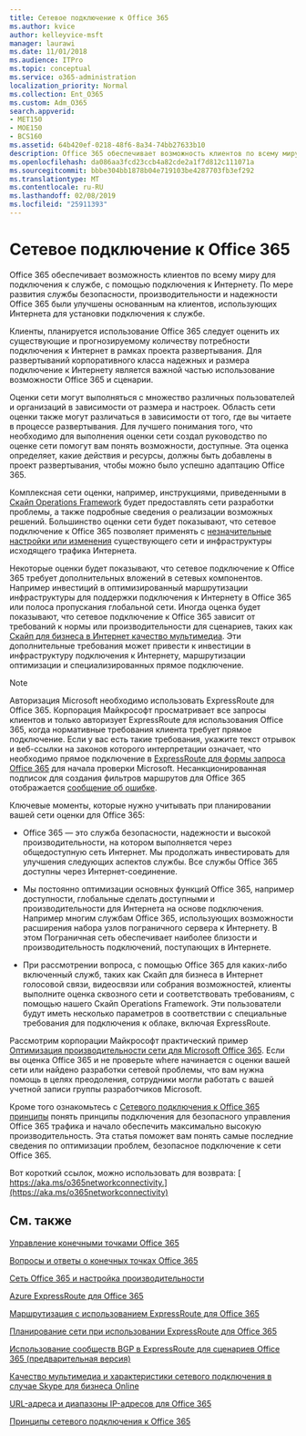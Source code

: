 ```yaml
---
title: Сетевое подключение к Office 365
ms.author: kvice
author: kelleyvice-msft
manager: laurawi
ms.date: 11/01/2018
ms.audience: ITPro
ms.topic: conceptual
ms.service: o365-administration
localization_priority: Normal
ms.collection: Ent_O365
ms.custom: Adm_O365
search.appverid:
- MET150
- MOE150
- BCS160
ms.assetid: 64b420ef-0218-48f6-8a34-74bb27633b10
description: Office 365 обеспечивает возможность клиентов по всему миру для подключения к службе, с помощью подключения к Интернету. По мере развития службы безопасности, производительности и надежности Office 365 были улучшены основанным на клиентов, использующих Интернета для установки подключения к службе.
ms.openlocfilehash: da086aa3fcd23ccb4a82cde2a1f7d812c111071a
ms.sourcegitcommit: bbbe304bb1878b04e719103be4287703fb3ef292
ms.translationtype: MT
ms.contentlocale: ru-RU
ms.lasthandoff: 02/08/2019
ms.locfileid: "25911393"
---
```

# <a name="network-connectivity-to-office-365"></a>Сетевое подключение к Office 365

Office 365 обеспечивает возможность клиентов по всему миру для подключения к службе, с помощью подключения к Интернету. По мере развития службы безопасности, производительности и надежности Office 365 были улучшены основанным на клиентов, использующих Интернета для установки подключения к службе.
  
Клиенты, планируется использование Office 365 следует оценить их существующие и прогнозируемому количеству потребности подключения к Интернет в рамках проекта развертывания. Для развертываний корпоративного класса надежных и размера подключение к Интернету является важной частью использование возможности Office 365 и сценарии.
  
Оценки сети могут выполняться с множество различных пользователей и организаций в зависимости от размера и настроек. Область сети оценки также могут различаться в зависимости от того, где вы читаете в процессе развертывания. Для лучшего понимания того, что необходимо для выполнения оценки сети создал руководство по оценке сети помогут вам понять возможности, доступные. Эта оценка определяет, какие действия и ресурсы, должны быть добавлены в проект развертывания, чтобы можно было успешно адаптацию Office 365.
  
Комплексная сети оценки, например, инструкциями, приведенными в [Скайп Operations Framework](https://www.skypeoperationsframework.com/) будет предоставлять сети разработки проблемы, а также подробные сведения о реализации возможных решений. Большинство оценки сети будет показывают, что сетевое подключение к Office 365 позволяет применять с [незначительные настройки или изменения](https://aka.ms/manageo365endpoints) существующего сети и инфраструктуры исходящего трафика Интернета.

Некоторые оценки будет показывают, что сетевое подключение к Office 365 требует дополнительных вложений в сетевых компонентов. Например инвестиций в оптимизированный маршрутизации инфраструктуры для поддержки подключения к Интернету в Office 365 или полоса пропускания глобальной сети. Иногда оценка будет показывают, что сетевое подключение к Office 365 зависит от требований к нормы или производительности для сценариев, таких как [Скайп для бизнеса в Интернет качество мультимедиа](https://support.office.com/article/Media-Quality-and-Network-Connectivity-Performance-in-Skype-for-Business-Online-5fe3e01b-34cf-44e0-b897-b0b2a83f0917). Эти дополнительные требования может привести к инвестиции в инфраструктуру подключения к Интернету, маршрутизации оптимизации и специализированных прямое подключение.
  
> [!NOTE]
> Авторизация Microsoft необходимо использовать ExpressRoute для Office 365. Корпорация Майкрософт просматривает все запросы клиентов и только авторизует ExpressRoute для использования Office 365, когда нормативные требования клиента требует прямое подключение. Если у вас есть такие требования, укажите текст отрывок и веб-ссылки на законов которого интерпретации означает, что необходимо прямое подключение в [ExpressRoute для формы запроса Office 365](https://aka.ms/O365ERReview) для начала проверки Microsoft. Несанкционированная подписок для создания фильтров маршрутов для Office 365 отображается [сообщение об ошибке](https://support.microsoft.com/kb/3181709).
  
Ключевые моменты, которые нужно учитывать при планировании вашей сети оценки для Office 365:
  
- Office 365 — это служба безопасности, надежности и высокой производительности, на котором выполняется через общедоступную сеть Интернет. Мы продолжать инвестировать для улучшения следующих аспектов службы. Все службы Office 365 доступны через Интернет-соединение.

- Мы постоянно оптимизации основных функций Office 365, например доступности, глобальные сделать доступными и производительности для Интернета на основе подключения. Например многим службам Office 365, использующих возможности расширения набора узлов пограничного сервера к Интернету. В этом Пограничная сеть обеспечивает наиболее близости и производительность подключений, поступающих в Интернете.

- При рассмотрении вопроса, с помощью Office 365 для каких-либо включенный служб, таких как Скайп для бизнеса в Интернет голосовой связи, видеосвязи или собрания возможностей, клиенты выполните оценка сквозного сети и соответствовать требованиям, с помощью нашего Скайп Operations Framework. Эти пользователи будут иметь несколько параметров в соответствии с специальные требования для подключения к облаке, включая ExpressRoute.

Рассмотрим корпорации Майкрософт практический пример [Оптимизация производительности сети для Microsoft Office 365](https://msdn.microsoft.com/en-us/library/mt450488.aspx). Если вы оценка Office 365 и не проверьте where начинается с оценки вашей сети или найдено разработки сетевой проблемы, что вам нужна помощь в целях преодоления, сотрудники могли работать с вашей учетной записи группы разработчиков Microsoft.
  
Кроме того ознакомьтесь с [Сетевого подключения к Office 365 принципы](https://aka.ms/o365networkingprinciples) понять принципы подключения для безопасного управления Office 365 трафика и начало обеспечить максимально высокую производительность. Эта статья поможет вам понять самые последние сведения по оптимизации проблем, безопасное подключение к сети Office 365.
  
Вот короткий ссылок, можно использовать для возврата: [ https://aka.ms/o365networkconnectivity.](https://aka.ms/o365networkconnectivity)
  
## <a name="see-also"></a>См. также

[Управление конечными точками Office 365](https://support.office.com/article/99cab9d4-ef59-4207-9f2b-3728eb46bf9a)
  
[Вопросы и ответы о конечных точках Office 365](https://support.office.com/article/d4088321-1c89-4b96-9c99-54c75cae2e6d)
  
[Сеть Office 365 и настройка производительности](network-planning-and-performance.md)
  
[Azure ExpressRoute для Office 365](azure-expressroute.md)
  
[Маршрутизация с использованием ExpressRoute для Office 365](routing-with-expressroute.md)
  
[Планирование сети при использовании ExpressRoute для Office 365](network-planning-with-expressroute.md)
  
[Использование сообществ BGP в ExpressRoute для сценариев Office 365 (предварительная версия)](bgp-communities-in-expressroute.md)
  
[Качество мультимедиа и характеристики сетевого подключения в случае Skype для бизнеса Online](https://support.office.com/article/5fe3e01b-34cf-44e0-b897-b0b2a83f0917)
  
[URL-адреса и диапазоны IP-адресов для Office 365](https://support.office.com/article/8548a211-3fe7-47cb-abb1-355ea5aa88a2)
  
[Принципы сетевого подключения к Office 365](https://aka.ms/o365networkingprinciples)
